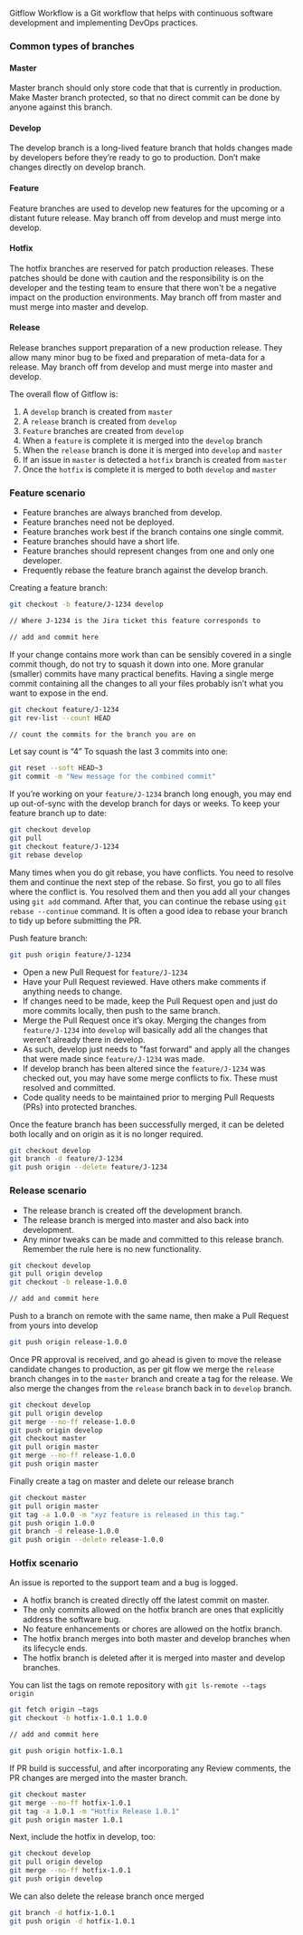 Gitflow Workflow is a Git workflow that helps with continuous software development and implementing DevOps practices.

### Common types of branches

#### Master
Master branch should only store code that that is currently in production. Make Master branch protected, so that no direct commit can be done by anyone against this branch.

#### Develop
The develop branch is a long-lived feature branch that holds changes made by developers before they’re ready to go to production. Don’t make changes directly on develop branch.

#### Feature
Feature branches are used to develop new features for the upcoming or a distant future release. May branch off from develop and must merge into develop.

#### Hotfix
The hotfix branches are reserved for patch production releases. These patches should be done with caution and the responsibility is on the developer and the testing team to ensure that there won't be a negative impact on the production environments. May branch off from master and must merge into master and develop.

#### Release
Release branches support preparation of a new production release. They allow many minor bug to be fixed and preparation of meta-data for a release. May branch off from develop and must merge into master and develop.

The overall flow of Gitflow is:

1.	A `develop` branch is created from `master`
2.	A `release` branch is created from `develop`
3.	`Feature` branches are created from `develop`
4.	When a `feature` is complete it is merged into the `develop` branch
5.	When the `release` branch is done it is merged into `develop` and `master`
6.	If an issue in `master` is detected a `hotfix` branch is created from `master`
7.	Once the `hotfix` is complete it is merged to both `develop` and `master`

 ### Feature scenario
 
- Feature branches are always branched from develop.
- Feature branches need not be deployed.
- Feature branches work best if the branch contains one single commit.
- Feature branches should have a short life.
- Feature branches should represent changes from one and only one developer.
- Frequently rebase the feature branch against the develop branch.

Creating a feature branch:

```bash
git checkout -b feature/J-1234 develop

// Where J-1234 is the Jira ticket this feature corresponds to

// add and commit here
```

If your change contains more work than can be sensibly covered in a single commit though, do not try to squash it down into one. More granular (smaller) commits have many practical benefits. Having a single merge commit containing all the changes to all your files probably isn’t what you want to expose in the end.

```bash
git checkout feature/J-1234
git rev-list --count HEAD

// count the commits for the branch you are on
```

Let say count is “4”
To squash the last 3 commits into one:

```bash
git reset --soft HEAD~3
git commit -m "New message for the combined commit"
```

If you’re working on your `feature/J-1234` branch long enough, you may end up out-of-sync with the develop branch for days or weeks. To keep your feature branch up to date:

```bash
git checkout develop 
git pull
git checkout feature/J-1234
git rebase develop
```

Many times when you do git rebase, you have conflicts. You need to resolve them and continue the next step of the rebase. So first, you go to all files where the conflict is. You resolved them and then you add all your changes using `git add` command. After that, you can continue the rebase using `git rebase --continue` command. It is often a good idea to rebase your branch to tidy up before submitting the PR.

Push feature branch:

```bash
git push origin feature/J-1234
```

- Open a new Pull Request for `feature/J-1234` 
- Have your Pull Request reviewed. Have others make comments if anything needs to change. 
- If changes need to be made, keep the Pull Request open and just do more commits locally, then push to the same branch. 
- Merge the Pull Request once it’s okay. Merging the changes from `feature/J-1234` into `develop` will basically add all the changes that weren’t already there in develop.
- As such, develop just needs to "fast forward" and apply all the changes that were made since `feature/J-1234` was made. 
- If develop branch has been altered since the `feature/J-1234` was checked out, you may have some merge conflicts to fix. These must resolved and committed. 
- Code quality needs to be maintained prior to merging Pull Requests (PRs) into protected branches. 

Once the feature branch has been successfully merged, it can be deleted both locally and on origin as it is no longer required. 

```bash
git checkout develop
git branch -d feature/J-1234
git push origin --delete feature/J-1234
```

### Release scenario

- The release branch is created off the development branch.
- The release branch is merged into master and also back into development.
- Any minor tweaks can be made and committed to this release branch. Remember the rule here is no new functionality. 

```bash
git checkout develop
git pull origin develop
git checkout -b release-1.0.0

// add and commit here
```

Push to a branch on remote with the same name, then make a Pull Request from yours into develop

```bash
git push origin release-1.0.0
```

Once PR approval is received, and go ahead is given to move the release candidate changes to production, as per git flow we merge the `release` branch changes in to the `master` branch and create a tag for the release. We also merge the changes from the `release` branch back in to `develop` branch.

```bash
git checkout develop
git pull origin develop
git merge --no-ff release-1.0.0
git push origin develop
git checkout master
git pull origin master
git merge --no-ff release-1.0.0
git push origin master
```

Finally create a tag on master and delete our release branch

```bash
git checkout master
git pull origin master
git tag -a 1.0.0 -m "xyz feature is released in this tag."
git push origin 1.0.0
git branch -d release-1.0.0
git push origin --delete release-1.0.0
```

### Hotfix scenario

An issue is reported to the support team and a bug is logged.

-	A hotfix branch is created directly off the latest commit on master.
-	The only commits allowed on the hotfix branch are ones that explicitly address the software bug.
-	No feature enhancements or chores are allowed on the hotfix branch.
-	The hotfix branch merges into both master and develop branches when its lifecycle ends.
- The hotfix branch is deleted after it is merged into master and develop branches.

You can list the tags on remote repository with `git ls-remote --tags origin`

```bash
git fetch origin –tags
git checkout -b hotfix-1.0.1 1.0.0

// add and commit here

git push origin hotfix-1.0.1
```

If PR build is successful, and after incorporating any Review comments, the PR changes are merged into the master branch.

```bash
git checkout master
git merge --no-ff hotfix-1.0.1
git tag -a 1.0.1 -m "Hotfix Release 1.0.1"
git push origin master 1.0.1
```

Next, include the hotfix in develop, too:

```bash
git checkout develop
git pull origin develop
git merge --no-ff hotfix-1.0.1
git push origin develop
```

We can also delete the release branch once merged

```bash
git branch -d hotfix-1.0.1
git push origin -d hotfix-1.0.1
```
